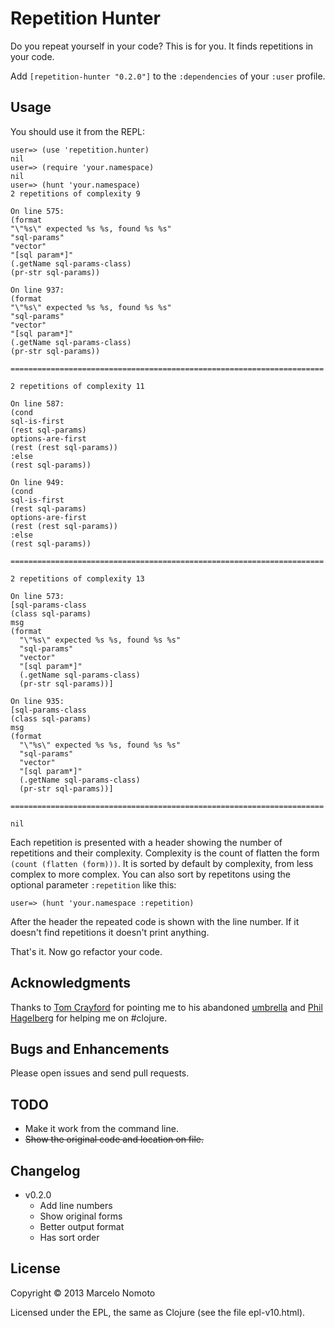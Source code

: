 # Repetition Hunter

Do you repeat yourself in your code? This is for you. It finds
repetitions in your code.

Add `[repetition-hunter "0.2.0"]` to the `:dependencies` of your
`:user` profile.

## Usage

You should use it from the REPL:

    user=> (use 'repetition.hunter)
    nil
    user=> (require 'your.namespace)
    nil
    user=> (hunt 'your.namespace)
    2 repetitions of complexity 9

    On line 575:
    (format
    "\"%s\" expected %s %s, found %s %s"
    "sql-params"
    "vector"
    "[sql param*]"
    (.getName sql-params-class)
    (pr-str sql-params))

    On line 937:
    (format
    "\"%s\" expected %s %s, found %s %s"
    "sql-params"
    "vector"
    "[sql param*]"
    (.getName sql-params-class)
    (pr-str sql-params))

    ======================================================================

    2 repetitions of complexity 11

    On line 587:
    (cond
    sql-is-first
    (rest sql-params)
    options-are-first
    (rest (rest sql-params))
    :else
    (rest sql-params))

    On line 949:
    (cond
    sql-is-first
    (rest sql-params)
    options-are-first
    (rest (rest sql-params))
    :else
    (rest sql-params))

    ======================================================================

    2 repetitions of complexity 13

    On line 573:
    [sql-params-class
    (class sql-params)
    msg
    (format
      "\"%s\" expected %s %s, found %s %s"
      "sql-params"
      "vector"
      "[sql param*]"
      (.getName sql-params-class)
      (pr-str sql-params))]

    On line 935:
    [sql-params-class
    (class sql-params)
    msg
    (format
      "\"%s\" expected %s %s, found %s %s"
      "sql-params"
      "vector"
      "[sql param*]"
      (.getName sql-params-class)
      (pr-str sql-params))]

    ======================================================================

    nil

Each repetition is presented with a header showing the number of repetitions
and their complexity. Complexity is the count of flatten the form
`(count (flatten (form)))`. It is sorted by default by complexity, from less
complex to more complex. You can also sort by repetitons using the optional
parameter `:repetition` like this:

    user=> (hunt 'your.namespace :repetition)

After the header the repeated code is shown with the line number.
If it doesn't find repetitions it doesn't print anything.

That's it. Now go refactor your code.

## Acknowledgments

Thanks to [Tom Crayford](https://github.com/tcrayford) for pointing me
to his abandoned [umbrella](https://github.com/tcrayford/umbrella) and
[Phil Hagelberg](https://github.com/technomancy) for helping me on #clojure.

## Bugs and Enhancements

Please open issues and send pull requests.

## TODO

* Make it work from the command line.
* ~~Show the original code and location on file.~~

## Changelog

* v0.2.0
  * Add line numbers
  * Show original forms
  * Better output format
  * Has sort order

## License

Copyright © 2013 Marcelo Nomoto

Licensed under the EPL, the same as Clojure (see the file epl-v10.html).
